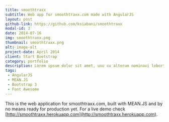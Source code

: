 ```yaml
---
title: smoothtraxx
subtitle: Web app for smoothtraxx.com made with AngularJS
layout: post
github-link: https://github.com/ksiabani/smoothtraxx
modal-id: 3
date: 2014-07-16
img: smoothtraxx.png
thumbnail: smoothtraxx.png
alt: image-alt
project-date: April 2014
client: Start Bootstrap
category: portfolio
description: Lorem ipsum dolor sit amet, usu cu alterum nominavi lobortis. At duo novum diceret. Tantas apeirian vix et, usu sanctus postulant inciderint ut, populo diceret necessitatibus in vim. Cu eum dicam feugiat noluisse.
tags:
 - AngularJS
 - MEAN.JS
 - Bootstrap 3
 - Font Awesome
---
```


This is the web application for smoothtraxx.com, built with MEAN.JS and by no means ready for production yet. For a live demo check [http://smoothtraxx.herokuapp.com](http://smoothtraxx.herokuapp.com).
